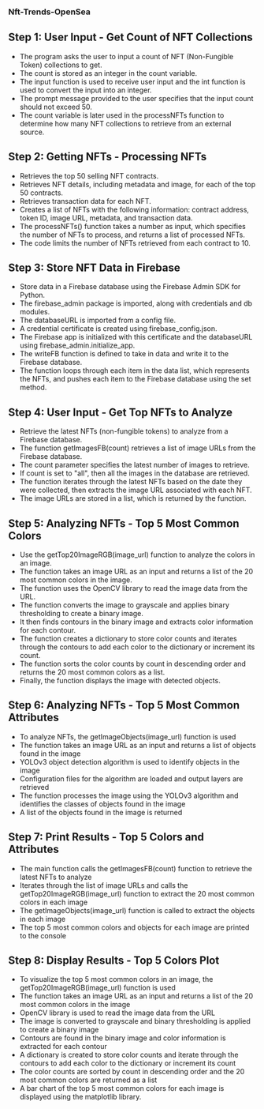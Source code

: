 ### Nft-Trends-OpenSea

## Step 1: User Input - Get Count of NFT Collections

- The program asks the user to input a count of NFT (Non-Fungible Token) collections to get.
- The count is stored as an integer in the count variable.
- The input function is used to receive user input and the int function is used to convert the input into an integer.
- The prompt message provided to the user specifies that the input count should not exceed 50.
- The count variable is later used in the processNFTs function to determine how many NFT collections to retrieve from an external source.

## Step 2: Getting NFTs - Processing NFTs

- Retrieves the top 50 selling NFT contracts.
- Retrieves NFT details, including metadata and image, for each of the top 50 contracts.
- Retrieves transaction data for each NFT.
- Creates a list of NFTs with the following information: contract address, token ID, image URL, metadata, and transaction data.
- The processNFTs() function takes a number as input, which specifies the number of NFTs to process, and returns a list of processed NFTs.
- The code limits the number of NFTs retrieved from each contract to 10.

## Step 3: Store NFT Data in Firebase

- Store data in a Firebase database using the Firebase Admin SDK for Python.
- The firebase_admin package is imported, along with credentials and db modules.
- The databaseURL is imported from a config file.
- A credential certificate is created using firebase_config.json.
- The Firebase app is initialized with this certificate and the databaseURL using firebase_admin.initialize_app.
- The writeFB function is defined to take in data and write it to the Firebase database.
- The function loops through each item in the data list, which represents the NFTs, and pushes each item to the Firebase database using the set method.

## Step 4: User Input - Get Top NFTs to Analyze

- Retrieve the latest NFTs (non-fungible tokens) to analyze from a Firebase database.
- The function getImagesFB(count) retrieves a list of image URLs from the Firebase database.
- The count parameter specifies the latest number of images to retrieve.
- If count is set to "all", then all the images in the database are retrieved.
- The function iterates through the latest NFTs based on the date they were collected, then extracts the image URL associated with each NFT.
- The image URLs are stored in a list, which is returned by the function.

## Step 5: Analyzing NFTs - Top 5 Most Common Colors

- Use the getTop20ImageRGB(image_url) function to analyze the colors in an image.
- The function takes an image URL as an input and returns a list of the 20 most common colors in the image.
- The function uses the OpenCV library to read the image data from the URL.
- The function converts the image to grayscale and applies binary thresholding to create a binary image.
- It then finds contours in the binary image and extracts color information for each contour.
- The function creates a dictionary to store color counts and iterates through the contours to add each color to the dictionary or increment its count.
- The function sorts the color counts by count in descending order and returns the 20 most common colors as a list.
- Finally, the function displays the image with detected objects.

## Step 6: Analyzing NFTs - Top 5 Most Common Attributes

- To analyze NFTs, the getImageObjects(image_url) function is used
- The function takes an image URL as an input and returns a list of objects found in the image
- YOLOv3 object detection algorithm is used to identify objects in the image
- Configuration files for the algorithm are loaded and output layers are retrieved
- The function processes the image using the YOLOv3 algorithm and identifies the classes of objects found in the image
- A list of the objects found in the image is returned

## Step 7: Print Results - Top 5 Colors and Attributes

- The main function calls the getImagesFB(count) function to retrieve the latest NFTs to analyze
- Iterates through the list of image URLs and calls the getTop20ImageRGB(image_url) function to extract the 20 most common colors in each image
- The getImageObjects(image_url) function is called to extract the objects in each image
- The top 5 most common colors and objects for each image are printed to the console

## Step 8: Display Results - Top 5 Colors Plot

- To visualize the top 5 most common colors in an image, the getTop20ImageRGB(image_url) function is used
- The function takes an image URL as an input and returns a list of the 20 most common colors in the image
- OpenCV library is used to read the image data from the URL
- The image is converted to grayscale and binary thresholding is applied to create a binary image
- Contours are found in the binary image and color information is extracted for each contour
- A dictionary is created to store color counts and iterate through the contours to add each color to the dictionary or increment its count
- The color counts are sorted by count in descending order and the 20 most common colors are returned as a list
- A bar chart of the top 5 most common colors for each image is displayed using the matplotlib library.
